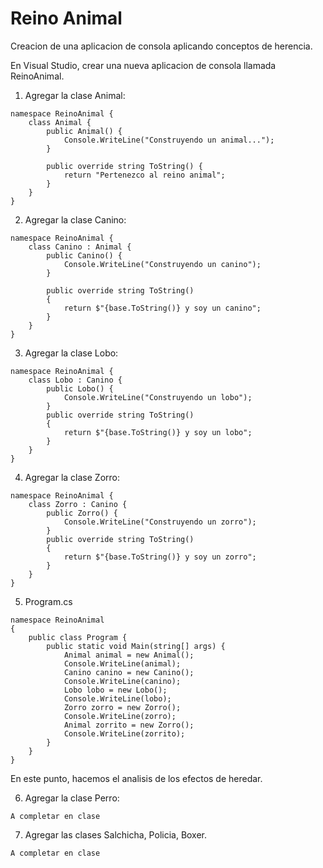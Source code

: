 # Reino Animal

Creacion de una aplicacion de consola aplicando conceptos de herencia.

En Visual Studio, crear una nueva aplicacion de consola llamada ReinoAnimal.
1. Agregar la clase Animal:
```
namespace ReinoAnimal {
    class Animal {
        public Animal() {
            Console.WriteLine("Construyendo un animal...");
        }

        public override string ToString() {
            return "Pertenezco al reino animal";
        }
    }
}
```
2. Agregar la clase Canino:
```
namespace ReinoAnimal {
    class Canino : Animal {
        public Canino() {
            Console.WriteLine("Construyendo un canino");
        }

        public override string ToString()
        {
            return $"{base.ToString()} y soy un canino";
        }
    }
}
```
3. Agregar la clase Lobo:
```
namespace ReinoAnimal {
    class Lobo : Canino {
        public Lobo() {
            Console.WriteLine("Construyendo un lobo");
        }
        public override string ToString()
        {
            return $"{base.ToString()} y soy un lobo";
        }
    }
}
```
4. Agregar la clase Zorro:
```
namespace ReinoAnimal {
    class Zorro : Canino {
        public Zorro() {
            Console.WriteLine("Construyendo un zorro");
        }
        public override string ToString()
        {
            return $"{base.ToString()} y soy un zorro";
        }
    }
}
```
5. Program.cs
```
namespace ReinoAnimal
{
    public class Program {
        public static void Main(string[] args) {
            Animal animal = new Animal();
            Console.WriteLine(animal);
            Canino canino = new Canino();
            Console.WriteLine(canino);
            Lobo lobo = new Lobo();
            Console.WriteLine(lobo);
            Zorro zorro = new Zorro();
            Console.WriteLine(zorro);
            Animal zorrito = new Zorro();
            Console.WriteLine(zorrito);
        }
    }
}
```
En este punto, hacemos el analisis de los efectos de heredar.

6. Agregar la clase Perro:
```
A completar en clase
```
7. Agregar las clases Salchicha, Policia, Boxer.
```
A completar en clase
```